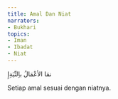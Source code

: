 ```yaml
---
title: Amal Dan Niat
narrators:
- Bukhari
topics:
- Iman
- Ibadat
- Niat
---
```


<p lang="ar">نمَا الأعْمَالُ باِلنِّيَةِإِ</p>

Setiap amal sesuai dengan niatnya.

